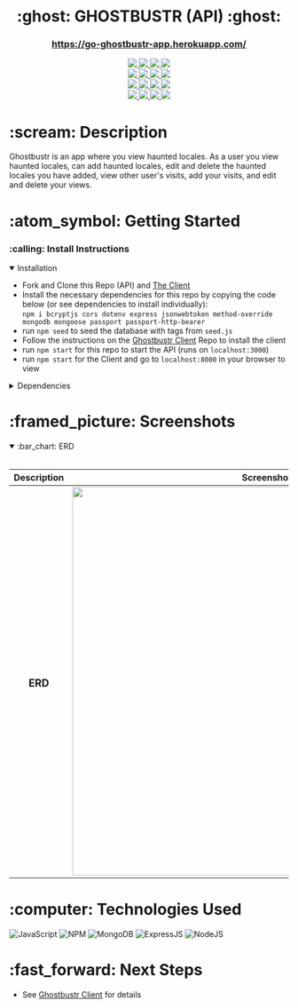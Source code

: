 <div align="center">
   <h1>:ghost: GHOSTBUSTR (API) :ghost:</h1>

  <h3><a href="https://go-ghostbustr-app.herokuapp.com/">https://go-ghostbustr-app.herokuapp.com/</a></h3>
   <a href="https://github.com/ivycle94" target="_blank">
        <img src="https://img.shields.io/badge/-ivy%20le-purple?style=for-the-badge&logoColor=white">
   </a>
   <a href="" target="_blank">
      <img src="https://img.shields.io/badge/-Portfolio_-darkgreen?style=for-the-badge&logo=medium"/>
   </a>
   <a href="https://www.linkedin.com/in/ivycle94/" target="_blank">
      <img src="https://img.shields.io/badge/-Linkedin-blue?style=for-the-badge&``logo=Linkedin&logoColor=white">
   </a> 
   <a href="mailto:" target="_blank">
      <img src="https://img.shields.io/badge/-Email-c14438?style=for-the-badge&logo=Gmail&``logoColor=white">
   </a>
<br />

   <a href="https://github.com/kaiguy920" target="_blank">
        <img src="https://img.shields.io/badge/-kai%20smith-purple?style=for-the-badge&logoColor=white">
   </a>
   <a href="https://www.kai-smith.com/" target="_blank">
      <img src="https://img.shields.io/badge/-Portfolio_-darkgreen?style=for-the-badge&logo=medium"/>
   </a>
   <a href="https://www.linkedin.com/in/smithkai920/" target="_blank">
      <img src="https://img.shields.io/badge/-Linkedin-blue?style=for-the-badge&``logo=Linkedin&logoColor=white">
   </a> 
   <a href="mailto:smithkai920@gmail.com" target="_blank">
      <img src="https://img.shields.io/badge/-Email-c14438?style=for-the-badge&logo=Gmail&``logoColor=white">
   </a>
<br />

   <a href="https://github.com/ladomino" target="_blank">
        <img src="https://img.shields.io/badge/-laurie%20domino-purple?style=for-the-badge&logoColor=white">
   </a>
   <a href="" target="_blank">
      <img src="https://img.shields.io/badge/-Portfolio_-darkgreen?style=for-the-badge&logo=medium"/>
   </a>
   <a href="https://www.linkedin.com/in/laurie-a-domino/" target="_blank">
      <img src="https://img.shields.io/badge/-Linkedin-blue?style=for-the-badge&``logo=Linkedin&logoColor=white">
   </a> 
   <a href="mailto:" target="_blank">
      <img src="https://img.shields.io/badge/-Email-c14438?style=for-the-badge&logo=Gmail&``logoColor=white">
   </a>
<br />

   <a href="https://github.com/steviemilitello" target="_blank">
        <img src="https://img.shields.io/badge/-stevie%20militello-purple?style=for-the-badge&logoColor=white">
   </a>
   <a href="http://steviecodes.com" target="_blank">
      <img src="https://img.shields.io/badge/-Portfolio_-darkgreen?style=for-the-badge&logo=medium"/>
   </a>
   <a href="https://www.linkedin.com/in/stevie-militello/" target="_blank">
      <img src="https://img.shields.io/badge/-Linkedin-blue?style=for-the-badge&``logo=Linkedin&logoColor=white">
   </a> 
   <a href="mailto:steviemilitello@gmail.com" target="_blank">
      <img src="https://img.shields.io/badge/-Email-c14438?style=for-the-badge&logo=Gmail&``logoColor=white">
   </a>

</div>

<h1>:scream: Description</h1>

<p>Ghostbustr is an app where you view haunted locales. As a user you view haunted locales, can add haunted locales, edit and delete the haunted locales you have added, view other user's visits, add your visits, and edit and delete your views.</p>

<h1> :atom_symbol: Getting Started </h1>

<h3> :calling: Install Instructions </h3>
<details open>
<summary>Installation</summary>
<p></p>
<ul>
    <li>Fork and Clone this Repo (API) and <a href="https://github.com/steviemilitello/ghostbustr-client">The Client</a></li>
    <li>Install the necessary dependencies for this repo by copying the code below (or see dependencies to install individually): <br /><code>npm i bcryptjs cors dotenv express jsonwebtoken method-override mongodb mongoose passport passport-http-bearer</code></li>
    <li>run <code>npm seed</code> to seed the database with tags from <code>seed.js</code></li>
    <li>Follow the instructions on the <a href="https://github.com/steviemilitello/ghostbustr-client">Ghostbustr Client</a> Repo to install the client</li>
    <li>run <code>npm start</code> for this repo to start the API (runs on <code>localhost:3000</code>)</li>
    <li>run <code>npm start</code> for the Client and go to <code>localhost:8000</code> in your browser to view</li>
</ul>
</details>
<p></p>
<details>
<summary>Dependencies</summary>
<p></p>
<ul>
    <li><a href="https://www.npmjs.com/package/bcrypt">Bcrypt</a> <code>npm i bcrypt</code></li>
    <li><a href="https://www.npmjs.com/package/cors">Cors</a> <code>npm i cors</code></li>
    <li><a href="https://www.npmjs.com/package/dotenv">Dotenv</a> <code>npm i dotenv</code></li>
    <li><a href="https://www.npmjs.com/package/express">Express</a> <code>npm i express</code></li>
    <li><a href="https://www.npmjs.com/package/jsonwebtoken">Jsonwebtoken</a> <code>npm i jsonwebtoken</code></li>
    <li><a href="https://www.npmjs.com/package/method-override">Method-Override</a> <code>npm i method-override</code></li>
    <li><a href="https://www.npmjs.com/package/mongodb">Mongodb</a> <code>npm i mongodb</code></li>
    <li><a href="https://www.npmjs.com/package/mongoose">Mongoose</a> <code>npm i mongoose</code></li>
    <li><a href="https://www.npmjs.com/package/passport">Passport</a> <code>npm i passport</code></li>
    <li><a href="https://www.npmjs.com/package/passport-http-bearer">Passport-Http-Bearer</a> <code>npm i passport-http-bearer</code></li>
</ul>
</details>
<p></p>

<h1>:framed_picture: Screenshots</h1>

<details open>
<summary> :bar_chart: ERD</summary><br />

| Description | Screenshot |
|------------ | ------------|
| <h3 align="center">ERD</h3> | <img src="https://i.imgur.com/uff9oug.png" width="700"/> |

</details>
<p></p>

<h1>:computer: Technologies Used</h1>

![JavaScript](https://img.shields.io/badge/JavaScript-323330?style=for-the-badge&logo=javascript&logoColor=F7DF1E) 
![NPM](https://img.shields.io/badge/npm-CB3837?style=for-the-badge&logo=npm&logoColor=white)
![MongoDB](https://img.shields.io/badge/MongoDB-4EA94B?style=for-the-badge&logo=mongodb&logoColor=white)
![ExpressJS](https://img.shields.io/badge/Express.js-000000?style=for-the-badge&logo=express&logoColor=white)
![NodeJS](https://img.shields.io/badge/Node.js-339933?style=for-the-badge&logo=nodedotjs&logoColor=white)

<h1>:fast_forward: Next Steps</h1>

<ul>
    <li>See <a href="https://github.com/steviemilitello/ghostbustr-client">Ghostbustr Client</a> for details</li>
 </ul>